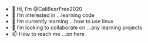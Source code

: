 - 👋 Hi, I’m @CaliBearFree2020
- 👀 I’m interested in ...learning code
- 🌱 I’m currently learning ...how to use linux
- 💞️ I’m looking to collaborate on ...any learning projects
- 📫 How to reach me ...on here

<!---
CaliBearFree2020/CaliBearFree2020 is a ✨ special ✨ repository because its `README.md` (this file) appears on your GitHub profile.
You can click the Preview link to take a look at your changes.
--->
